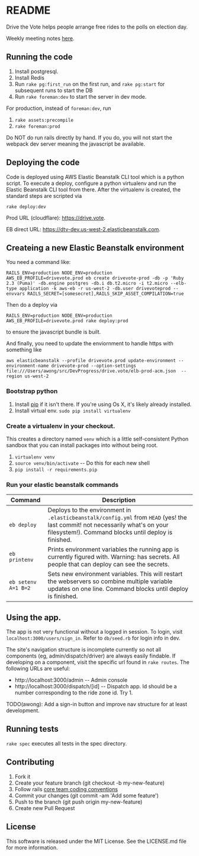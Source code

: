 # README

Drive the Vote helps people arrange free rides to the polls on election day.

Weekly meeting notes [here](
https://docs.google.com/document/d/10g34fvm6qZ-s8ca0TDMET56McxQYUPsc_1dOPFlYoAY/edit?usp=sharing).

## Running the code
1. Install postgresql.
1. Install Redis
1. Run `rake pg:first_run` on the first run, and `rake pg:start` for subsequent runs to start the DB
1. Run `rake foreman:dev` to start the server in dev mode.

For production, instead of `foreman:dev`, run
  1. `rake assets:precompile`
  1. `rake foreman:prod`

Do NOT do run rails directly by hand. If you do, you will not start the webpack dev server meaning the javascript be available.

## Deploying the code
Code is deployed using AWS Elastic Beanstalk CLI tool which is a python script. To execute a deploy,
configure a python virtualenv and run the Elastic Beanstalk CLI tool from there. After the virtualenv is created, the standard
steps are scripted via

```
rake deploy:dev
```

Prod URL (cloudflare): https://drive.vote.

EB direct URL: https://dtv-dev.us-west-2.elasticbeanstalk.com.

## Createing a new Elastic Beanstalk environment

You need a command like:
```
RAILS_ENV=production NODE_ENV=production  AWS_EB_PROFILE=drivevote.prod eb create drivevote-prod -db -p 'Ruby 2.3 (Puma)' -db.engine postgres -db.i db.t2.micro -i t2.micro --elb-type application -k aws-eb -r us-west-2 -db.user drivevoteprod --envvars RAILS_SECRET=[somesecret],RAILS_SKIP_ASSET_COMPILATION=true
```

Then do a deploy via
```
RAILS_ENV=production NODE_ENV=production  AWS_EB_PROFILE=drivevote.prod rake deploy:prod
```

to ensure the javascript bundle is built.

And finally, you need to update the enviornment to handle https with something like
```
aws elasticbeanstalk --profile drivevote.prod update-environment --environment-name drivevote-prod --option-settings file:///Users/awong/src/DevProgress/drive.vote/elb-prod-acm.json  --region us-west-2
```

### Bootstrap python
1. Install [pip](https://pip.pypa.io/en/stable/installing/) if it isn't there. If you're using Os X, it's likely already installed.
1. Install virtual env. `sudo pip install virtualenv`

### Create a virtualenv in your checkout.
This creates a directory named `venv` which is a little self-consistent Python sandbox that you can install packages into without being root.
1. `virtualenv venv`
1. `source venv/bin/activate`  --  Do this for each new shell
1. `pip install -r requirements.pip`

### Run your elastic beanstalk commands

| Command | Description |
| ------- | ----------- |
| `eb deploy` | Deploys to the environment in `.elasticbeanstalk/config.yml` from `HEAD` (yes! the last commit! not necessarily what's on your filesystem!). Command blocks until deploy is finished. |
| `eb printenv` | Prints environment variables the running app is currently figured with. Warning: has secrets. All people that can deploy can see the secrets. |
| `eb setenv A=1 B=2` | Sets new environment variables. This will restart the webservers so combine multiple variable updates on one line. Command blocks until deploy is finished.  |


## Using the app.
The app is not very functional without a logged in session. To login, visit `localhost:3000/users/sign_in`.
Refer to `db/seed.rb` for login info in dev.

The site's navigation structure is incomplete currently so not all components (eg, admin/dispatch/driver) are
always easily findable. If developing on a component, visit the specific url found in `rake routes`. The following
URLs are useful:

  * http://localhost:3000/admin -- Admin console
  * http://localhost:3000/dispatch/[id] -- Dispatch app. Id should be a number corresponding to the ride zone id. Try 1.

TODO(awong): Add a sign-in button and improve nav structure for at least development.


## Running tests

`rake spec` executes all tests in the spec directory.


## Contributing

1. Fork it
1. Create your feature branch (git checkout -b my-new-feature)
1. Follow rails [core team coding conventions](http://guides.rubyonrails.org/contributing_to_ruby_on_rails.html#write-your-code)
1. Commit your changes (git commit -am 'Add some feature')
1. Push to the branch (git push origin my-new-feature)
1. Create new Pull Request

## License

This software is released under the MIT License. See the LICENSE.md file for more information.

